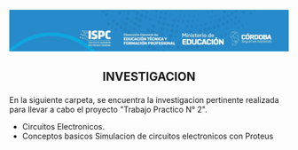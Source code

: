 ![alt text](../src/encabezado.jpg)

 ## <p style="text-align: center;">INVESTIGACION</p>


En la siguiente carpeta, se encuentra la investigacion pertinente realizada para llevar a cabo el proyecto "Trabajo Practico N° 2".
- Circuitos Electronicos.
- Conceptos basicos Simulacion de circuitos electronicos con Proteus